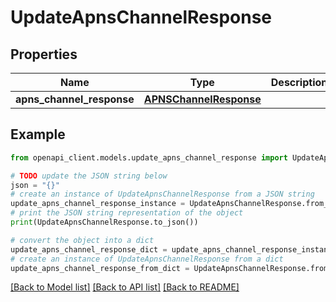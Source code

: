 # UpdateApnsChannelResponse


## Properties

Name | Type | Description | Notes
------------ | ------------- | ------------- | -------------
**apns_channel_response** | [**APNSChannelResponse**](APNSChannelResponse.md) |  | 

## Example

```python
from openapi_client.models.update_apns_channel_response import UpdateApnsChannelResponse

# TODO update the JSON string below
json = "{}"
# create an instance of UpdateApnsChannelResponse from a JSON string
update_apns_channel_response_instance = UpdateApnsChannelResponse.from_json(json)
# print the JSON string representation of the object
print(UpdateApnsChannelResponse.to_json())

# convert the object into a dict
update_apns_channel_response_dict = update_apns_channel_response_instance.to_dict()
# create an instance of UpdateApnsChannelResponse from a dict
update_apns_channel_response_from_dict = UpdateApnsChannelResponse.from_dict(update_apns_channel_response_dict)
```
[[Back to Model list]](../README.md#documentation-for-models) [[Back to API list]](../README.md#documentation-for-api-endpoints) [[Back to README]](../README.md)


